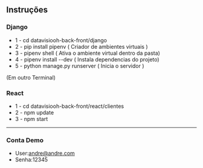 ## Instruções

### Django

- 1 - cd datavisiooh-back-front/django
- 2 - pip install pipenv ( Criador de ambientes virtuais )
- 3 - pipenv shell ( Ativa o ambiente virtual dentro da pasta)
- 4 - pipenv install --dev ( Instala dependencias do projeto)
- 5 - python manage.py runserver ( Inicia o servidor )


(Em outro Terminal)

### React

- 1 - cd datavisiooh-back-front/react/clientes
- 2 - npm update
- 3 - npm start

---
### Conta Demo

- User:andre@andre.com
- Senha:12345

